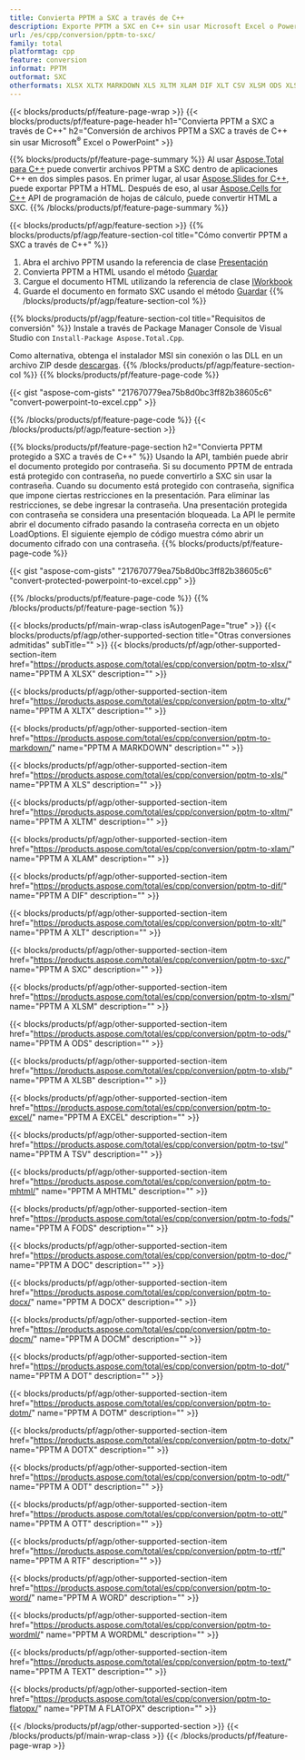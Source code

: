 ```yaml
---
title: Convierta PPTM a SXC a través de C++
description: Exporte PPTM a SXC en C++ sin usar Microsoft Excel o Powerpoint
url: /es/cpp/conversion/pptm-to-sxc/
family: total
platformtag: cpp
feature: conversion
informat: PPTM
outformat: SXC
otherformats: XLSX XLTX MARKDOWN XLS XLTM XLAM DIF XLT CSV XLSM ODS XLSB EXCEL TSV MHTML FODS DOC DOCX DOCM DOT DOTM DOTX ODT OTT RTF WORD WORDML TEXT FLATOPX
---
```

{{< blocks/products/pf/feature-page-wrap >}}
{{< blocks/products/pf/feature-page-header h1="Convierta PPTM a SXC a través de C++" h2="Conversión de archivos PPTM a SXC a través de C++ sin usar Microsoft<sup>&reg;</sup> Excel o PowerPoint" >}}

{{% blocks/products/pf/feature-page-summary %}}
Al usar [Aspose.Total para C++](https://products.aspose.com/total/cpp/) puede convertir archivos PPTM a SXC dentro de aplicaciones C++ en dos simples pasos. En primer lugar, al usar [Aspose.Slides for C++](https://products.aspose.com/slides/cpp/), puede exportar PPTM a HTML. Después de eso, al usar [Aspose.Cells for C++](https://products.aspose.com/cells/cpp/) API de programación de hojas de cálculo, puede convertir HTML a SXC. 
{{% /blocks/products/pf/feature-page-summary  %}}

{{< blocks/products/pf/agp/feature-section >}}
{{% blocks/products/pf/agp/feature-section-col title="Cómo convertir PPTM a SXC a través de C++" %}}
1. Abra el archivo PPTM usando la referencia de clase [Presentación](https://reference.aspose.com/slides/cpp/class/aspose.slides.presentation)
2. Convierta PPTM a HTML usando el método [Guardar](https://reference.aspose.com/slides/cpp/class/aspose.slides.presentation#a06fe2a156063c8c3e5ada2713bb697ba)
3. Cargue el documento HTML utilizando la referencia de clase [IWorkbook](https://reference.aspose.com/cells/cpp/class/aspose.cells.i_workbook)
4. Guarde el documento en formato SXC usando el método [Guardar](https://reference.aspose.com/cells/cpp/class/aspose.cells.i_workbook#a5dc7de23f7ceba76a05dc1d49f51502e)
{{% /blocks/products/pf/agp/feature-section-col %}}

{{% blocks/products/pf/agp/feature-section-col title="Requisitos de conversión" %}}
Instale a través de Package Manager Console de Visual Studio con ```Install-Package Aspose.Total.Cpp```.

Como alternativa, obtenga el instalador MSI sin conexión o las DLL en un archivo ZIP desde [descargas](https://downloads.aspose.com/total/cpp).
{{% /blocks/products/pf/agp/feature-section-col %}}
{{% blocks/products/pf/feature-page-code %}}

{{< gist "aspose-com-gists" "217670779ea75b8d0bc3ff82b38605c6" "convert-powerpoint-to-excel.cpp" >}}


{{% /blocks/products/pf/feature-page-code %}}
{{< /blocks/products/pf/agp/feature-section >}}

{{% blocks/products/pf/feature-page-section  h2="Convierta PPTM protegido a SXC a través de C++" %}}
Usando la API, también puede abrir el documento protegido por contraseña. Si su documento PPTM de entrada está protegido con contraseña, no puede convertirlo a SXC sin usar la contraseña. Cuando su documento está protegido con contraseña, significa que impone ciertas restricciones en la presentación. Para eliminar las restricciones, se debe ingresar la contraseña. Una presentación protegida con contraseña se considera una presentación bloqueada. La API le permite abrir el documento cifrado pasando la contraseña correcta en un objeto LoadOptions. El siguiente ejemplo de código muestra cómo abrir un documento cifrado con una contraseña.
{{% blocks/products/pf/feature-page-code %}}

{{< gist "aspose-com-gists" "217670779ea75b8d0bc3ff82b38605c6" "convert-protected-powerpoint-to-excel.cpp" >}}
{{% /blocks/products/pf/feature-page-code  %}}
{{% /blocks/products/pf/feature-page-section %}}

{{< blocks/products/pf/main-wrap-class isAutogenPage="true" >}}
{{< blocks/products/pf/agp/other-supported-section title="Otras conversiones admitidas" subTitle="" >}}
{{< blocks/products/pf/agp/other-supported-section-item href="https://products.aspose.com/total/es/cpp/conversion/pptm-to-xlsx/" name="PPTM A XLSX" description="" >}}

{{< blocks/products/pf/agp/other-supported-section-item href="https://products.aspose.com/total/es/cpp/conversion/pptm-to-xltx/" name="PPTM A XLTX" description="" >}}

{{< blocks/products/pf/agp/other-supported-section-item href="https://products.aspose.com/total/es/cpp/conversion/pptm-to-markdown/" name="PPTM A MARKDOWN" description="" >}}

{{< blocks/products/pf/agp/other-supported-section-item href="https://products.aspose.com/total/es/cpp/conversion/pptm-to-xls/" name="PPTM A XLS" description="" >}}

{{< blocks/products/pf/agp/other-supported-section-item href="https://products.aspose.com/total/es/cpp/conversion/pptm-to-xltm/" name="PPTM A XLTM" description="" >}}

{{< blocks/products/pf/agp/other-supported-section-item href="https://products.aspose.com/total/es/cpp/conversion/pptm-to-xlam/" name="PPTM A XLAM" description="" >}}

{{< blocks/products/pf/agp/other-supported-section-item href="https://products.aspose.com/total/es/cpp/conversion/pptm-to-dif/" name="PPTM A DIF" description="" >}}

{{< blocks/products/pf/agp/other-supported-section-item href="https://products.aspose.com/total/es/cpp/conversion/pptm-to-xlt/" name="PPTM A XLT" description="" >}}

{{< blocks/products/pf/agp/other-supported-section-item href="https://products.aspose.com/total/es/cpp/conversion/pptm-to-sxc/" name="PPTM A SXC" description="" >}}

{{< blocks/products/pf/agp/other-supported-section-item href="https://products.aspose.com/total/es/cpp/conversion/pptm-to-xlsm/" name="PPTM A XLSM" description="" >}}

{{< blocks/products/pf/agp/other-supported-section-item href="https://products.aspose.com/total/es/cpp/conversion/pptm-to-ods/" name="PPTM A ODS" description="" >}}

{{< blocks/products/pf/agp/other-supported-section-item href="https://products.aspose.com/total/es/cpp/conversion/pptm-to-xlsb/" name="PPTM A XLSB" description="" >}}

{{< blocks/products/pf/agp/other-supported-section-item href="https://products.aspose.com/total/es/cpp/conversion/pptm-to-excel/" name="PPTM A EXCEL" description="" >}}

{{< blocks/products/pf/agp/other-supported-section-item href="https://products.aspose.com/total/es/cpp/conversion/pptm-to-tsv/" name="PPTM A TSV" description="" >}}

{{< blocks/products/pf/agp/other-supported-section-item href="https://products.aspose.com/total/es/cpp/conversion/pptm-to-mhtml/" name="PPTM A MHTML" description="" >}}

{{< blocks/products/pf/agp/other-supported-section-item href="https://products.aspose.com/total/es/cpp/conversion/pptm-to-fods/" name="PPTM A FODS" description="" >}}

{{< blocks/products/pf/agp/other-supported-section-item href="https://products.aspose.com/total/es/cpp/conversion/pptm-to-doc/" name="PPTM A DOC" description="" >}}

{{< blocks/products/pf/agp/other-supported-section-item href="https://products.aspose.com/total/es/cpp/conversion/pptm-to-docx/" name="PPTM A DOCX" description="" >}}

{{< blocks/products/pf/agp/other-supported-section-item href="https://products.aspose.com/total/es/cpp/conversion/pptm-to-docm/" name="PPTM A DOCM" description="" >}}

{{< blocks/products/pf/agp/other-supported-section-item href="https://products.aspose.com/total/es/cpp/conversion/pptm-to-dot/" name="PPTM A DOT" description="" >}}

{{< blocks/products/pf/agp/other-supported-section-item href="https://products.aspose.com/total/es/cpp/conversion/pptm-to-dotm/" name="PPTM A DOTM" description="" >}}

{{< blocks/products/pf/agp/other-supported-section-item href="https://products.aspose.com/total/es/cpp/conversion/pptm-to-dotx/" name="PPTM A DOTX" description="" >}}

{{< blocks/products/pf/agp/other-supported-section-item href="https://products.aspose.com/total/es/cpp/conversion/pptm-to-odt/" name="PPTM A ODT" description="" >}}

{{< blocks/products/pf/agp/other-supported-section-item href="https://products.aspose.com/total/es/cpp/conversion/pptm-to-ott/" name="PPTM A OTT" description="" >}}

{{< blocks/products/pf/agp/other-supported-section-item href="https://products.aspose.com/total/es/cpp/conversion/pptm-to-rtf/" name="PPTM A RTF" description="" >}}

{{< blocks/products/pf/agp/other-supported-section-item href="https://products.aspose.com/total/es/cpp/conversion/pptm-to-word/" name="PPTM A WORD" description="" >}}

{{< blocks/products/pf/agp/other-supported-section-item href="https://products.aspose.com/total/es/cpp/conversion/pptm-to-wordml/" name="PPTM A WORDML" description="" >}}

{{< blocks/products/pf/agp/other-supported-section-item href="https://products.aspose.com/total/es/cpp/conversion/pptm-to-text/" name="PPTM A TEXT" description="" >}}

{{< blocks/products/pf/agp/other-supported-section-item href="https://products.aspose.com/total/es/cpp/conversion/pptm-to-flatopx/" name="PPTM A FLATOPX" description="" >}}


{{< /blocks/products/pf/agp/other-supported-section >}}
{{< /blocks/products/pf/main-wrap-class >}}
{{< /blocks/products/pf/feature-page-wrap >}}